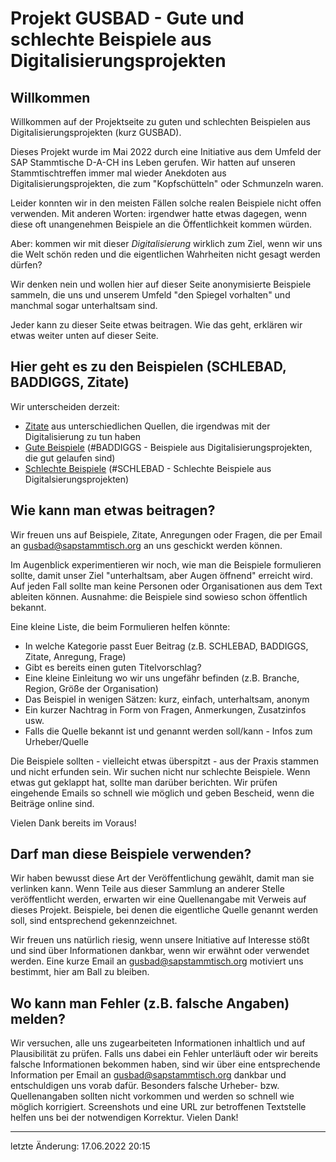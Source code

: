 # Projekt GUSBAD - Gute und schlechte Beispiele aus Digitalisierungsprojekten

## Willkommen
Willkommen auf der Projektseite zu guten und schlechten Beispielen aus Digitalisierungsprojekten (kurz GUSBAD). 

Dieses Projekt wurde im Mai 2022 durch eine Initiative aus dem Umfeld der SAP Stammtische D-A-CH ins Leben gerufen. Wir hatten auf unseren Stammtischtreffen immer mal wieder Anekdoten aus Digitalisierungsprojekten, die zum "Kopfschütteln" oder Schmunzeln waren. 

Leider konnten wir in den meisten Fällen solche realen Beispiele nicht offen verwenden. Mit anderen Worten: irgendwer hatte etwas dagegen, wenn diese oft unangenehmen Beispiele an die Öffentlichkeit kommen würden. 

Aber: kommen wir mit dieser *Digitalisierung* wirklich zum Ziel, wenn wir uns die Welt schön reden und die eigentlichen Wahrheiten nicht gesagt werden dürfen?

Wir denken nein und wollen hier auf dieser Seite anonymisierte Beispiele sammeln, die uns und unserem Umfeld "den Spiegel vorhalten" und manchmal sogar unterhaltsam sind. 

Jeder kann zu dieser Seite etwas beitragen. Wie das geht, erklären wir etwas weiter unten auf dieser Seite.   


## Hier geht es zu den Beispielen (SCHLEBAD, BADDIGGS, Zitate) 

Wir unterscheiden derzeit:
- [Zitate](ZITATE.md) aus unterschiedlichen Quellen, die irgendwas mit der Digitalisierung zu tun haben
- [Gute Beispiele](BADDIGS.md) (#BADDIGGS - Beispiele aus Digitalisierungsprojekten, die gut gelaufen sind)
- [Schlechte Beispiele](SCHLEBAD.md) (#SCHLEBAD - Schlechte Beispiele aus Digitalsierungsprojekten)


## Wie kann man etwas beitragen?

Wir freuen uns auf Beispiele, Zitate, Anregungen oder Fragen, die per Email an <gusbad@sapstammtisch.org> an uns geschickt werden können.

Im Augenblick experimentieren wir noch, wie man die Beispiele formulieren sollte, damit unser Ziel "unterhaltsam, aber Augen öffnend" erreicht wird. Auf jeden Fall sollte man keine Personen oder Organisationen aus dem Text ableiten können. Ausnahme: die Beispiele sind sowieso schon öffentlich bekannt. 

Eine kleine Liste, die beim Formulieren helfen könnte:
- In welche Kategorie passt Euer Beitrag (z.B. SCHLEBAD, BADDIGGS, Zitate, Anregung, Frage)
- Gibt es bereits einen guten Titelvorschlag?
- Eine kleine Einleitung wo wir uns ungefähr befinden (z.B. Branche, Region, Größe der Organisation)
- Das Beispiel in wenigen Sätzen: kurz, einfach, unterhaltsam, anonym
- Ein kurzer Nachtrag in Form von Fragen, Anmerkungen, Zusatzinfos usw.
- Falls die Quelle bekannt ist und genannt werden soll/kann - Infos zum Urheber/Quelle

Die Beispiele sollten - vielleicht etwas überspitzt - aus der Praxis stammen und nicht erfunden sein. Wir suchen nicht nur schlechte Beispiele. Wenn etwas gut geklappt hat, sollte man darüber berichten. Wir prüfen eingehende Emails so schnell wie möglich und geben Bescheid, wenn die Beiträge online sind. 

Vielen Dank bereits im Voraus!


## Darf man diese Beispiele verwenden?

Wir haben bewusst diese Art der Veröffentlichung gewählt, damit man sie verlinken kann. Wenn Teile aus dieser Sammlung an anderer Stelle veröffentlicht werden, erwarten wir eine Quellenangabe mit Verweis auf dieses Projekt. Beispiele, bei denen die eigentliche Quelle genannt werden soll, sind entsprechend gekennzeichnet.

Wir freuen uns natürlich riesig, wenn unsere Initiative auf Interesse stößt und sind über Informationen dankbar, wenn wir erwähnt oder verwendet werden. Eine kurze Email an <gusbad@sapstammtisch.org> motiviert uns bestimmt, hier am Ball zu bleiben. 

## Wo kann man Fehler (z.B. falsche Angaben) melden?

Wir versuchen, alle uns zugearbeiteten Informationen inhaltlich und auf Plausibilität zu prüfen. Falls uns dabei ein Fehler unterläuft oder wir bereits falsche Informationen bekommen haben, sind wir über eine entsprechende Information per Email an <gusbad@sapstammtisch.org> dankbar und entschuldigen uns vorab dafür. Besonders falsche Urheber- bzw. Quellenangaben sollten nicht vorkommen und werden so schnell wie möglich korrigiert. Screenshots und eine URL zur betroffenen Textstelle helfen uns bei der notwendigen Korrektur. 
Vielen Dank! 

---
letzte Änderung: 17.06.2022 20:15